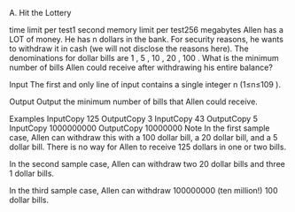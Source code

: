 A. Hit the Lottery

time limit per test1 second
memory limit per test256 megabytes
Allen has a LOT of money. He has n
 dollars in the bank. For security reasons, he wants to withdraw it in cash (we will not disclose the reasons here). The denominations for dollar bills are 1
, 5
, 10
, 20
, 100
. What is the minimum number of bills Allen could receive after withdrawing his entire balance?

Input
The first and only line of input contains a single integer n
 (1≤n≤109
).

Output
Output the minimum number of bills that Allen could receive.

Examples
InputCopy
125
OutputCopy
3
InputCopy
43
OutputCopy
5
InputCopy
1000000000
OutputCopy
10000000
Note
In the first sample case, Allen can withdraw this with a 100
 dollar bill, a 20
 dollar bill, and a 5
 dollar bill. There is no way for Allen to receive 125
 dollars in one or two bills.

In the second sample case, Allen can withdraw two 20
 dollar bills and three 1
 dollar bills.

In the third sample case, Allen can withdraw 100000000
 (ten million!) 100
 dollar bills.


